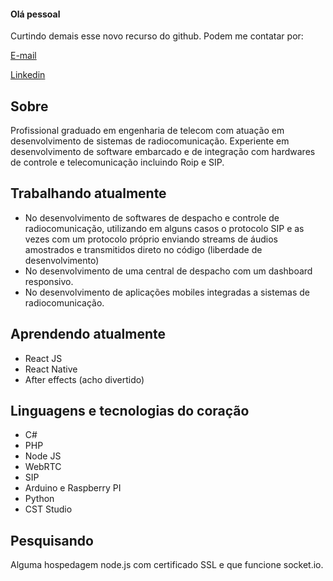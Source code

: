 [](https://media-exp1.licdn.com/dms/image/C4E16AQGPLQEnvi8yxQ/profile-displaybackgroundimage-shrink_350_1400/0?e=1600300800&v=beta&t=_JCM9AuvIFFwgqlvfrjb6qIkx9BQnS5PMOgA8GugZ4M)
#### Olá pessoal

Curtindo demais esse novo recurso do github.
Podem me contatar por: 

[E-mail](mailto:danilo.o.s@hotmail.com)

[Linkedin](https://www.linkedin.com/in/danilo-silva-44518956/)

## Sobre

Profissional graduado em engenharia de telecom com atuação em desenvolvimento de sistemas de radiocomunicação. Experiente em desenvolvimento de software embarcado e de integração com hardwares de controle e telecomunicação incluindo Roip e SIP.

## Trabalhando atualmente

* No desenvolvimento de softwares de despacho e controle de radiocomunicação, utilizando em alguns casos o protocolo SIP e as vezes com um protocolo próprio enviando streams de áudios amostrados e transmitidos direto no código (liberdade de desenvolvimento)
* No desenvolvimento de uma central de despacho com um dashboard responsivo.
* No desenvolvimento de aplicações mobiles integradas a sistemas de radiocomunicação.


## Aprendendo atualmente

* React JS
* React Native
* After effects (acho divertido)

## Linguagens e tecnologias do coração

* C#
* PHP
* Node JS
* WebRTC
* SIP
* Arduino e Raspberry PI
* Python
* CST Studio

## Pesquisando

Alguma hospedagem node.js com certificado SSL e que funcione socket.io.


  
